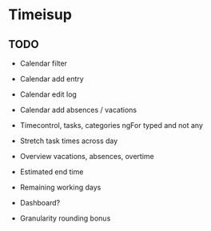 # Timeisup

## TODO

* Calendar filter
* Calendar add entry
* Calendar edit log
* Calendar add absences / vacations
* Timecontrol, tasks, categories ngFor typed and not any
* Stretch task times across day

* Overview vacations, absences, overtime
* Estimated end time
* Remaining working days
* Dashboard?
* Granularity rounding bonus
